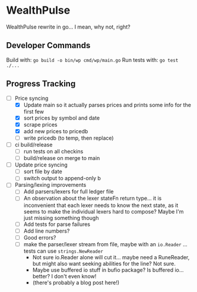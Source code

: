 # WealthPulse

WealthPulse rewrite in go... I mean, why not, right?


## Developer Commands

Build with: `go build -o bin/wp cmd/wp/main.go`
Run tests with: `go test ./...`


## Progress Tracking

- [ ] Price syncing
    - [x] Update main so it actually parses prices and prints some info for the first few
    - [x] sort prices by symbol and date
    - [x] scrape prices
    - [x] add new prices to pricedb
    - [ ] write pricedb (to temp, then replace)
- [ ] ci build/release
    - [ ] run tests on all checkins
    - [ ] build/release on merge to main
- [ ] Update price syncing
    - [ ] sort file by date
    - [ ] switch output to append-only b

- [ ] Parsing/lexing improvements
    - [ ] Add parsers/lexers for full ledger file
    - [ ] An observation about the lexer stateFn return type... it is inconvenient that each lexer needs to know the next state, as it seems to make the individual lexers hard to compose? Maybe I'm just missing something though
    - [ ] Add tests for parse failures
    - [ ] Add line numbers?
    - [ ] Good errors?
    - [ ] make the parser/lexer stream from file, maybe with an `io.Reader` ... tests can use `strings.NewReader`
        - Not sure io.Reader alone will cut it... maybe need a RuneReader, but might also want seeking abilities for the line? Not sure.
        - Maybe use buffered io stuff in bufio package? Is buffered io... better? I don't even know!
        - (there's probably a blog post here!)